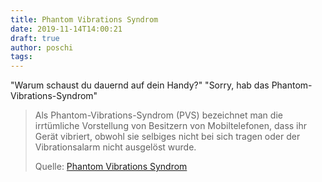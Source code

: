 ```yaml
---
title: Phantom Vibrations Syndrom
date: 2019-11-14T14:00:21
draft: true
author: poschi
tags: 
---
```


"Warum schaust du dauernd auf dein Handy?" "Sorry, hab das Phantom-Vibrations-Syndrom"

> Als Phantom-Vibrations-Syndrom (PVS) bezeichnet man die irrtümliche
> Vorstellung von Besitzern von Mobiltelefonen, dass ihr Gerät vibriert, obwohl
> sie selbiges nicht bei sich tragen oder der Vibrationsalarm nicht ausgelöst
> wurde.
>
> Quelle: [Phantom Vibrations Syndrom](https://de.wikipedia.org/wiki/Phantom-Vibrations-Syndrom)
